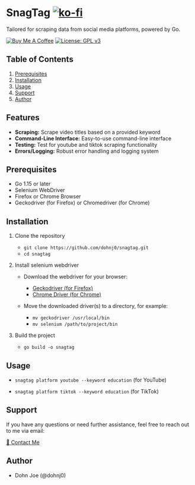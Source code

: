# SnagTag [![ko-fi](https://ko-fi.com/img/githubbutton_sm.svg)](https://ko-fi.com/dohnj0)

Tailored for scraping data from social media platforms, powered by Go.

[![Buy Me A Coffee](https://img.shields.io/badge/Buy%20Me%20A%20Coffee-Donate-yellow.svg)](https://www.buymeacoffee.com/dohnj0) [![License: GPL v3](https://img.shields.io/badge/License-GPLv3-blue.svg)](https://www.gnu.org/licenses/gpl-3.0.en.html)

## Table of Contents
1. [Prerequisites](#Prerequisites)
2. [Installation](#Installation)
3. [Usage](#Usage)
4. [Support](#Support)
5. [Author](#Author)

## Features
- **Scraping:** Scrape video titles based on a provided keyword
- **Command-Line Interface:** Easy-to-use command-line interface
- **Testing:** Test for youtube and tiktok scraping functionality
- **Errors/Logging:** Robust error handling and logging system

## Prerequisites
- Go 1.15 or later
- Selenium WebDriver
- Firefox or Chrome Browser
- Geckodriver (for Firefox) or Chromedriver (for Chrome)
   
## Installation
1. Clone the repository
   - `git clone https://github.com/dohnj0/snagtag.git`
   - `cd snagtag`
     
2. Install selenium webdriver
   - Download the webdriver for your browser:
     - [Geckodriver (for Firefox)](https://github.com/mozilla/geckodriver/releases)
     - [Chrome Driver (for Chrome)](https://sites.google.com/a/chromium.org/chromedriver/)
    
   - Move the downloaded driver(s) to a directory, for example:
     - `mv geckodriver /usr/local/bin`
     - `mv selenium /path/to/project/bin`
    
 3. Build the project
    - `go build -o snagtag`

## Usage
- `snagtag platform youtube --keyword education` (for YouTube)

- `snagtag platform tiktok --keyword education` (for TikTok)

## Support
If you have any questions or need further assistance, feel free to reach out to me via email:

[💌 Contact Me](mailto:dohnj0@proton.me)

## Author
- Dohn Joe (@dohnj0)
